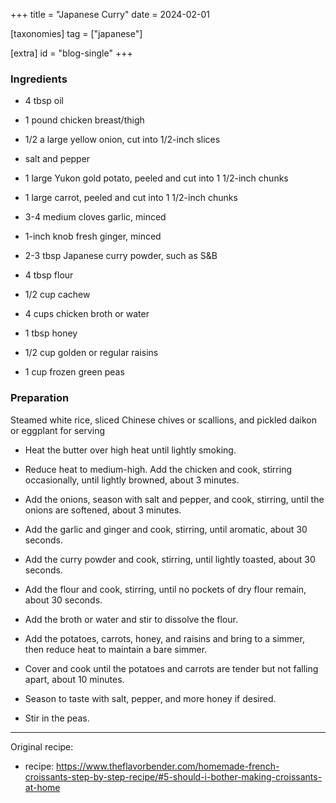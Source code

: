 +++
title = "Japanese Curry"
date = 2024-02-01

[taxonomies]
tag = ["japanese"]

[extra]
id = "blog-single"
+++

<!-- more -->

### Ingredients
- 4 tbsp oil
- 1 pound chicken breast/thigh
- 1/2 a large yellow onion, cut into 1/2-inch slices
- salt and pepper

- 1 large Yukon gold potato, peeled and cut into 1 1/2-inch chunks
- 1 large carrot, peeled and cut into 1 1/2-inch chunks

- 3-4 medium cloves garlic, minced
- 1-inch knob fresh ginger, minced

- 2-3 tbsp Japanese curry powder, such as S&B
- 4 tbsp flour
- 1/2 cup cachew

- 4 cups chicken broth or water
- 1 tbsp honey

- 1/2 cup golden or regular raisins
- 1 cup frozen green peas

### Preparation
Steamed white rice, sliced Chinese chives or scallions, and pickled daikon or eggplant for serving

- Heat the butter over high heat until lightly smoking.
- Reduce heat to medium-high. Add the chicken and cook, stirring occasionally, until lightly browned, about 3 minutes.
- Add the onions, season with salt and pepper, and cook, stirring, until the onions are softened, about 3 minutes.

- Add the garlic and ginger and cook, stirring, until aromatic, about 30 seconds.
- Add the curry powder and cook, stirring, until lightly toasted, about 30 seconds.

- Add the flour and cook, stirring, until no pockets of dry flour remain, about 30 seconds.
- Add the broth or water and stir to dissolve the flour.

- Add  the potatoes, carrots, honey, and raisins and bring to a simmer, then reduce heat to maintain a bare simmer.
- Cover and cook until the potatoes and carrots are tender but not falling apart, about 10 minutes.
- Season  to taste with salt, pepper, and more honey if desired.
- Stir in the peas.

---
Original recipe:
- recipe: https://www.theflavorbender.com/homemade-french-croissants-step-by-step-recipe/#5-should-i-bother-making-croissants-at-home
